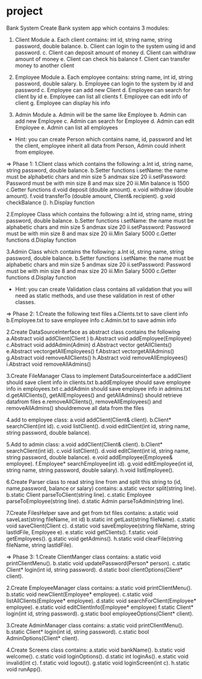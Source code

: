 # project

Bank System
Create Bank system app which contains 3 modules:

1. Client Module
  a. Each client contains: int id, string name, string password, double balance.
  b. Client can login to the system using id and password.
  c. Client can deposit amount of money
  d. Client can withdraw amount of money
  e. Client can check his balance
  f. Client can transfer money to another client

2. Employee Module
  a. Each employee contains: string name, int id, string password, double salary.
  b. Employee can login to the system by id and password
  c. Employee can add new Client
  d. Employee can search for client by id
  e. Employee can list all clients
  f. Employee can edit info of client
  g. Employee can display his info

3. Admin Module
  a. Admin will be the same like Employee
  b. Admin can add new Employee
  c. Admin can search for Employee
  d. Admin can edit Employee
  e. Admin can list all employees

* Hint: you can create Person which contains name, id, password and let the client, employee inherit all data from Person, Admin could inherit from employee.

=> Phase 1:
1.Client class which contains the following:
  a.Int id, string name, string password, double balance.
  b.Setter functions
    i.setName: the name must be alphabetic chars and min size 5 andmax size 20
    ii.setPassword: Password must be with min size 8 and max size 20
    iii.Min balance is 1500
  c.Getter functions
  d.void deposit (double amount).
  e.void withdraw (double amount).
  f.void transferTo (double amount, Client& recipient).
  g.void checkBalance ().
  h.Display function

2.Employee Class which contains the following:
  a.Int id, string name, string password, double balance.
  b.Setter functions
    i.setName: the name must be alphabetic chars and min size 5 andmax size 20
    ii.setPassword: Password must be with min size 8 and max size 20
    iii.Min Salary 5000
  c.Getter functions
  d.Display function

3.Admin Class which contains the following:
  a.Int id, string name, string password, double balance.
  b.Setter functions
    i.setName: the name must be alphabetic chars and min size 5 andmax size 20
    ii.setPassword: Password must be with min size 8 and max size 20
    iii.Min Salary 5000
  c.Getter functions
  d.Display function

* Hint: you can create Validation class contains all validation that you will need as static methods, and use these validation in rest of other classes.

=> Phase 2:
1.Create the following text files
  a.Clients.txt to save client info
  b.Employee.txt to save employee info
  c.Admin.txt to save admin info

2.Create DataSourceInterface as abstract class contains the following
  a.Abstract void addClient(Client )
  b.Abstract void addEmployee(Employee)
  c.Abstract void addAdmin(Admin)
  d.Abstract vector<Client> getAllClients()
  e.Abstract vector<Employee>getAllEmployees()
  f.Abstract vector<Employee>getAllAdmins()
  g.Abstract void removeAllClients()
  h.Abstract void removeAllEmployees()
  i.Abstract void removeAllAdmins()

3.Create FileManager Class to implement DataSourceinterface
  a.addClient should save client info in clients.txt
  b.addEmployee should save employee info in employees.txt
  c.addAdmin should save employee info in admins.txt
  d.getAllClients(), getAllEmployees() and getAllAdmins() should retrieve datafrom files
  e.removeAllClients(), removeAllEmployees() and removeAllAdmins() shouldremove all data from the files

4.add to employee class:
  a.void addClient(Client& client).
  b.Client* searchClient(int id).
  c.void listClient().
  d.void editClient(int id, string name, string password, double balance).

5.Add to admin class:
  a.void addClient(Client& client).
  b.Client* searchClient(int id).
  c.void listClient().
  d.void editClient(int id, string name, string password, double balance).
  e.void addEmployee(Employee& employee).
  f.Employee* searchEmployee(int id).
  g.void editEmployee(int id, string name, string password, double salary).
  h.void listEmployee().

6.Create Parser class to read string line from and split this string to (id, name,password, balance or salary) contains:
  a.static vector<string> split(string line).
  b.static Client parseToClient(string line).
  c.static Employee parseToEmployee(string line).
  d.static Admin parseToAdmin(string line).

7.Create FilesHelper save and get from txt files contains:
  a.static void saveLast(string fileName, int id)
  b.static int getLast(string fileName).
  c.static void saveClient(Client c).
  d.static void saveEmployee(string fileName, string lastIdFile, Employee e).
  e.static void getClients().
  f.static void getEmployees().
  g.static void getAdmins().
  h.static void clearFile(string fileName, string lastIdFile).

=> Phase 3:
1.Create ClientManger class contains:
  a.static void printClientMenu().
  b.static void updatePassword(Person* person).
  c.static Client* login(int id, string password).
  d.static bool clientOptions(Client* client).

2.Create EmployeeManager class contains:
  a.static void printClientMenu().
  b.static void newClient(Employee* employee).
  c.static void listAllClients(Employee* employee).
  d.static void searchForClient(Employee* employee).
  e.static void editClientInfo(Employee* employee)
  f.static Client* login(int id, string password).
  g.static bool employeeOptions(Client* client).

3.Create AdminManager class contains:
  a.static void printClientMenu().
  b.static Client* login(int id, string password).
  c.static bool AdminOptions(Client* client).

4.Create Screens class contains:
  a.static void bankName().
  b.static void welcome().
  c.static void loginOptions().
  d.static int loginAs().
  e.static void invalid(int c).
  f.static void logout().
  g.static void loginScreen(int c).
  h.static void runApp().
